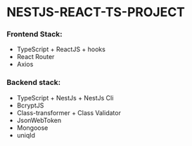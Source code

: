 # NESTJS-REACT-TS-PROJECT

### Frontend Stack:

- TypeScript + ReactJS + hooks
- React Router
- Axios

### Backend stack:

- TypeScript + NestJs + NestJs Cli
- BcryptJS
- Class-transformer + Class Validator
- JsonWebToken
- Mongoose 
- uniqId
